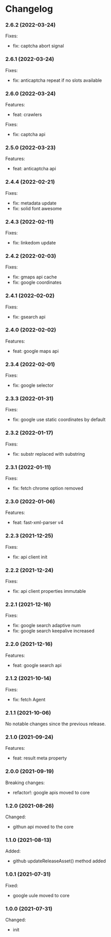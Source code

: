 # Changelog

### 2.6.2 (2022-03-24)

Fixes:

-   fix: captcha abort signal

### 2.6.1 (2022-03-24)

Fixes:

-   fix: anticaptcha repeat if no slots available

### 2.6.0 (2022-03-24)

Features:

-   feat: crawlers

Fixes:

-   fix: captcha api

### 2.5.0 (2022-03-23)

Features:

-   feat: anticaptcha api

### 2.4.4 (2022-02-21)

Fixes:

-   fix: metadata update
-   fix: solid font awesome

### 2.4.3 (2022-02-11)

Fixes:

-   fix: linkedom update

### 2.4.2 (2022-02-03)

Fixes:

-   fix: gmaps api cache
-   fix: google coordinates

### 2.4.1 (2022-02-02)

Fixes:

-   fix: gsearch api

### 2.4.0 (2022-02-02)

Features:

-   feat: google maps api

### 2.3.4 (2022-02-01)

Fixes:

-   fix: google selector

### 2.3.3 (2022-01-31)

Fixes:

-   fix: google use static coordinates by default

### 2.3.2 (2022-01-17)

Fixes:

-   fix: substr replaced with substring

### 2.3.1 (2022-01-11)

Fixes:

-   fix: fetch chrome option removed

### 2.3.0 (2022-01-06)

Features:

-   feat: fast-xml-parser v4

### 2.2.3 (2021-12-25)

Fixes:

-   fix: api client init

### 2.2.2 (2021-12-24)

Fixes:

-   fix: api client properties immutable

### 2.2.1 (2021-12-16)

Fixes:

-   fix: google search adaptive num
-   fix: google search keepalive increased

### 2.2.0 (2021-12-16)

Features:

-   feat: google search api

### 2.1.2 (2021-10-14)

Fixes:

-   fix: fetch Agent

### 2.1.1 (2021-10-06)

No notable changes since the previous release.

### 2.1.0 (2021-09-24)

Features:

-   feat: result meta property

### 2.0.0 (2021-09-19)

Breaking changes:

-   refactor!: google apis moved to core

### 1.2.0 (2021-08-26)

Changed:

-   githun api moved to the core

### 1.1.0 (2021-08-13)

Added:

-   github updateReleaseAsset() method added

### 1.0.1 (2021-07-31)

Fixed:

-   google uule moved to core

### 1.0.0 (2021-07-31)

Changed:

-   init
